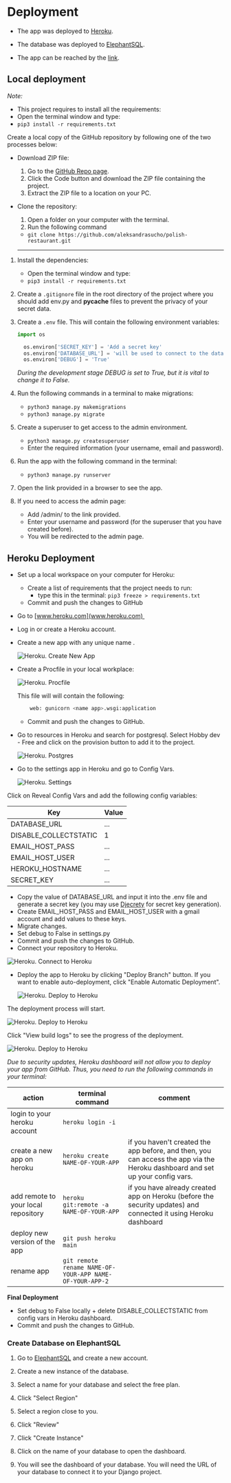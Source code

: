 # Deployment

- The app was deployed to [Heroku](https://www.heroku.com/).
- The database was deployed to [ElephantSQL](https://www.elephantsql.com/).

- The app can be reached by the [link](https://polish-restaurant1-c6e01ddf2452.herokuapp.com/).

## Local deployment

*Note:*
  - This project requires to install all the requirements:
  - Open the terminal window and type:
  - `pip3 install -r requirements.txt`

Create a local copy of the GitHub repository by following one of the two processes below:

- Download ZIP file:
  1. Go to the [GitHub Repo page](https://github.com/aleksandrasucho/game-zone/tree/main).
  1. Click the Code button and download the ZIP file containing the project.
  1. Extract the ZIP file to a location on your PC.

- Clone the repository:
  1. Open a folder on your computer with the terminal.
  1. Run the following command
  - `git clone https://github.com/aleksandrasucho/polish-restaurant.git`

  ---

1. Install the dependencies:

    - Open the terminal window and type:
    - `pip3 install -r requirements.txt`


1. Create a `.gitignore` file in the root directory of the project where you should add env.py and __pycache__ files to prevent the privacy of your secret data.

1. Create a `.env` file. This will contain the following environment variables:

    ```python
    import os

      os.environ['SECRET_KEY'] = 'Add a secret key'
      os.environ['DATABASE_URL'] = 'will be used to connect to the database'
      os.environ['DEBUG'] = 'True'
    ```

    *During the development stage DEBUG is set to True, but it is vital to change it to False.*

1. Run the following commands in a terminal to make migrations: 
    - `python3 manage.py makemigrations`
    - `python3 manage.py migrate`
1. Create a superuser to get access to the admin environment.
    - `python3 manage.py createsuperuser`
    - Enter the required information (your username, email and password).
1. Run the app with the following command in the terminal:
    - `python3 manage.py runserver`
1. Open the link provided in a browser to see the app.

1. If you need to access the admin page:
    - Add /admin/ to the link provided.
    - Enter your username and password (for the superuser that you have created before).
    - You will be redirected to the admin page.


## Heroku Deployment

* Set up a local workspace on your computer for Heroku:
    - Create a list of requirements that the project needs to run:
      - type this in the terminal: `pip3 freeze > requirements.txt`
    - Commit and push the changes to GitHub
    
* Go to [www.heroku.com](www.heroku.com) 
* Log in or create a Heroku account.
* Create a new app with any unique name <name app>.

  ![Heroku. Create New App](documentation/deployment/new_heroku_app.png)

* Create a Procfile in your local workplace:

  ![Heroku. Procfile](documentation/deployment/heroku_procfile.PNG)
    
    This file will will contain the following:
    ```python
        web: gunicorn <name app>.wsgi:application
    ```
    - Commit and push the changes to GitHub.

* Go to resources in Heroku and search for postgresql. Select Hobby dev - Free and click on the provision button to add it to the project.

  ![Heroku. Postgres](documentation/deployment/postgres.PNG)

* Go to the settings app in Heroku and go to Config Vars.

  ![Heroku. Settings](documentation/deployment/settings.PNG)

Click on Reveal Config Vars and add the following config variables:

| Key      | Value          |
|-------------|-------------|
| DATABASE_URL | ... | 
| DISABLE_COLLECTSTATIC | 1 |
| EMAIL_HOST_PASS | ... |
| EMAIL_HOST_USER | ... |
| HEROKU_HOSTNAME | ... |
| SECRET_KEY | ... |


* Copy the value of DATABASE_URL and input it into the .env file and generate a secret key (you may use [Djecrety](https://djecrety.ir/) for secret key generation).
* Create EMAIL_HOST_PASS and EMAIL_HOST_USER with a gmail account and add values to these keys.
* Migrate changes.
* Set debug to False in settings.py
* Commit and push the changes to GitHub.
* Connect your repository to Heroku.

![Heroku. Connect to Heroku](documentation/deployment/deploy.PNG)

* Deploy the app to Heroku by clicking "Deploy Branch" button. If you want to enable auto-deployment, click "Enable Automatic Deployment".

  ![Heroku. Deploy to Heroku](documentation/deployment/heroku_deploy_branch.png) 

The deployment process will start.

  ![Heroku. Deploy to Heroku](documentation/deployment/heroku_deploying.png) 

Click "View build logs" to see the progress of the deployment.

  ![Heroku. Deploy to Heroku](documentation/deployment/heroku_deploying_view.png)


*Due to security updates, Heroku dashboard will not allow you to deploy your app from GitHub. Thus, you need to run the following commands in your terminal:*

| action | terminal command | comment |
| ------ | ---------------- | ------- |
| login to your heroku account | `heroku login -i` | |
| create a new app on heroku | `heroku create NAME-OF-YOUR-APP` | if you haven't created the app before, and then, you can access the app via the Heroku dashboard and set up your config vars.|
| add remote to your local repository | `heroku git:remote -a NAME-OF-YOUR-APP` | if you have already created app on Heroku (before the security updates) and connected it using Heroku dashboard |
| deploy new version of the app | `git push heroku main` | |
| rename app | `git remote rename NAME-OF-YOUR-APP NAME-OF-YOUR-APP-2` | |

**Final Deployment**

* Set debug to False locally + delete DISABLE_COLLECTSTATIC from config vars in Heroku dashboard.
* Commit and push the changes to GitHub.

### Create Database on ElephantSQL

1. Go to [ElephantSQL](https://www.elephantsql.com/) and create a new account.

2. Create a new instance of the database.

3. Select a name for your database and select the free plan.

4. Click "Select Region"

5. Select a region close to you.

6. Click "Review"

7. Click "Create Instance"

8. Click on the name of your database to open the dashboard.

9. You will see the dashboard of your database. You will need the URL of your database to connect it to your Django project.
